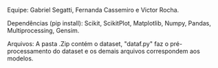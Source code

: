 Equipe: Gabriel Segatti, Fernanda Cassemiro e Victor Rocha.

Dependências (pip install): Scikit, ScikitPlot, Matplotlib, Numpy, Pandas, Multiprocessing, Gensim.

Arquivos: A pasta .Zip contém o dataset, "dataf.py" faz o pré-processamento do dataset e os demais arquivos correspondem aos modelos.
